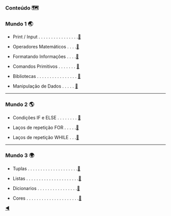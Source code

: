 ### Conteúdo :world_map:

### Mundo 1 :earth_asia:

* Print / Input . . . . . . . . . . . . . . . .[:link:](https://github.com/duartecgustavo/Python-Progress/blob/master/conteudo/1.0-print-input.md)

* Operadores Matemáticos . . . .[:link:](https://github.com/duartecgustavo/Python-Progress/blob/master/conteudo/1.1-operadores.md)

* Formatando Informações . . . .[:link:](https://github.com/duartecgustavo/Python-Progress/blob/master/conteudo/1.2-format-infos.md)

* Comandos Primitivos . . . . . . . [:link:](https://github.com/duartecgustavo/Python-Progress/blob/master/conteudo/1.3-comandos-primitivos.md)

* Bibliotecas . . . . . . . . . . . . . . . . [:link:](https://github.com/duartecgustavo/Python-Progress/blob/master/conteudo/1.4-bibliotecas.md)

* Manipulação de Dados . . . . . [:link:](https://github.com/duartecgustavo/Python-Progress/blob/master/conteudo/1.5-analise-de-dados.md)

---
### Mundo 2 :earth_americas:

* Condições IF e ELSE . . . . . . . . [:link:](https://github.com/duartecgustavo/Python-Progress/blob/master/conteudo/1.6-condi%C3%A7%C3%B5es-if-else.md)

* Laços de repetição FOR . . . . .[:link:](https://github.com/duartecgustavo/Python-Progress/blob/master/conteudo/2.0-la%C3%A7o-for.md)

* Laços de repetição WHILE . . .[:link:](https://github.com/duartecgustavo/Python-Progress/blob/master/conteudo/2.1-la%C3%A7o-while.md)

---
### Mundo 3 :earth_africa:

* Tuplas . . . . . . . . . . . . . . . . . . . .[:link:](https://github.com/duartecgustavo/Python-Progress/blob/master/conteudo/3-tuplas.md)

* Listas . . . . . . . . . . . . . . . . . . . . .[:link:](https://github.com/duartecgustavo/Python-Progress/blob/master/conteudo/3.1-listas.md)

* Dicionarios . . . . . . .  .  . .  . .  . . . .[:link:](https://github.com/duartecgustavo/Python-Progress/blob/master/conteudo/3.2-dicionarios.md)

* Cores . . . . . . . . . . . . . . . . . . . . .[:link:](https://github.com/duartecgustavo/Python-Progress/blob/master/conteudo/EXTRA%20-%20CORES.md)

[:arrow_backward:](https://github.com/duartecgustavo/Python-Progress)
